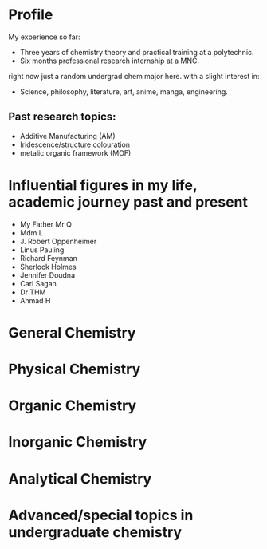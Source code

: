 <html>


<h1>
     Profile
</h1>

My experience so far:
<ul>
     <li> Three years of chemistry theory and practical training at a polytechnic. </li>
     <li> Six months professional research internship at a MNC.</li>
</ul>
right now just a random undergrad chem major here. with a slight interest in:
<ul>
    <li> Science, philosophy, literature, art, anime, manga, engineering. </li>
</ul>

<h2>    
    Past research topics:
</h2>
<ul>
    <li>Additive Manufacturing (AM)</li>
    <li>Iridescence/structure colouration</li>
    <li>metalic organic framework (MOF)</li>
</ul>


<h1>
Influential figures in my life, academic journey past and present
</h1>
<ul>
  <li>My Father Mr Q</li>
  <li>Mdm L</li>
    <li>J. Robert Oppenheimer</li>
    <li>Linus Pauling</li>
    <li>Richard Feynman</li>
    <li>Sherlock Holmes</li>
    <li>Jennifer Doudna</li>
    <li>Carl Sagan</li>
    <li>Dr THM</li>
    <li>Ahmad H</li>
  
</ul>



<h1>
General Chemistry
</h1>

<h1>
Physical Chemistry
</h1>
<h1>
Organic Chemistry
</h1>
<h1>
Inorganic Chemistry
</h1>
<h1>
Analytical Chemistry
</h1>
<h1>
Advanced/special topics in undergraduate chemistry
</h1>

